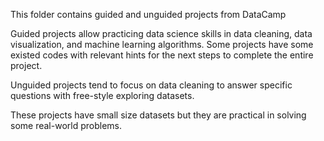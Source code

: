 This folder contains guided and unguided projects from DataCamp

Guided projects allow practicing data science skills in data cleaning, data visualization, and machine learning algorithms.
Some projects have some existed codes with relevant hints for the next steps to complete the entire project.

Unguided projects tend to focus on data cleaning to answer specific questions with free-style exploring datasets.

These projects have small size datasets but they are practical in solving some real-world problems. 
